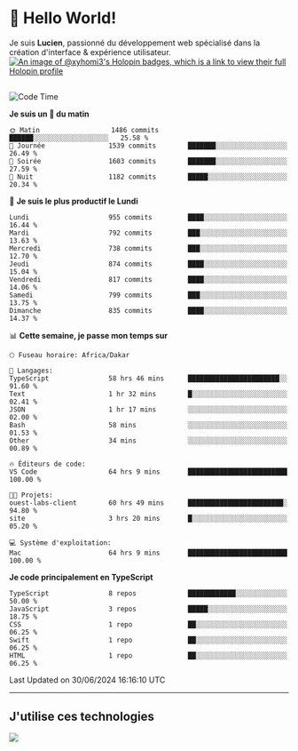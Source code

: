 # 👋 Hello World!

Je suis **Lucien**, passionné du développement web spécialisé dans la création d'interface & expérience utilisateur.
[![An image of @xyhomi3's Holopin badges, which is a link to view their full Holopin profile](https://holopin.me/xyhomi3)](https://holopin.io/@xyhomi3)

##

<!--START_SECTION:waka-->
![Code Time](http://img.shields.io/badge/Code%20Time-1%2C493%20hrs%207%20mins-blue)

**Je suis un 🐤 du matin** 

```text
🌞 Matin                  1486 commits        ██████░░░░░░░░░░░░░░░░░░░   25.58 % 
🌆 Journée                1539 commits        ███████░░░░░░░░░░░░░░░░░░   26.49 % 
🌃 Soirée                 1603 commits        ███████░░░░░░░░░░░░░░░░░░   27.59 % 
🌙 Nuit                   1182 commits        █████░░░░░░░░░░░░░░░░░░░░   20.34 % 
```
📅 **Je suis le plus productif le Lundi** 

```text
Lundi                    955 commits         ████░░░░░░░░░░░░░░░░░░░░░   16.44 % 
Mardi                    792 commits         ███░░░░░░░░░░░░░░░░░░░░░░   13.63 % 
Mercredi                 738 commits         ███░░░░░░░░░░░░░░░░░░░░░░   12.70 % 
Jeudi                    874 commits         ████░░░░░░░░░░░░░░░░░░░░░   15.04 % 
Vendredi                 817 commits         ████░░░░░░░░░░░░░░░░░░░░░   14.06 % 
Samedi                   799 commits         ███░░░░░░░░░░░░░░░░░░░░░░   13.75 % 
Dimanche                 835 commits         ████░░░░░░░░░░░░░░░░░░░░░   14.37 % 
```


📊 **Cette semaine, je passe mon temps sur** 

```text
🕑︎ Fuseau horaire: Africa/Dakar

💬 Langages: 
TypeScript               58 hrs 46 mins      ███████████████████████░░   91.60 % 
Text                     1 hr 32 mins        █░░░░░░░░░░░░░░░░░░░░░░░░   02.41 % 
JSON                     1 hr 17 mins        ░░░░░░░░░░░░░░░░░░░░░░░░░   02.00 % 
Bash                     58 mins             ░░░░░░░░░░░░░░░░░░░░░░░░░   01.53 % 
Other                    34 mins             ░░░░░░░░░░░░░░░░░░░░░░░░░   00.89 % 

🔥 Éditeurs de code: 
VS Code                  64 hrs 9 mins       █████████████████████████   100.00 % 

🐱‍💻 Projets: 
ouest-labs-client        60 hrs 49 mins      ████████████████████████░   94.80 % 
site                     3 hrs 20 mins       █░░░░░░░░░░░░░░░░░░░░░░░░   05.20 % 

💻 Système d'exploitation: 
Mac                      64 hrs 9 mins       █████████████████████████   100.00 % 
```

**Je code principalement en TypeScript** 

```text
TypeScript               8 repos             ████████████░░░░░░░░░░░░░   50.00 % 
JavaScript               3 repos             █████░░░░░░░░░░░░░░░░░░░░   18.75 % 
CSS                      1 repo              ██░░░░░░░░░░░░░░░░░░░░░░░   06.25 % 
Swift                    1 repo              ██░░░░░░░░░░░░░░░░░░░░░░░   06.25 % 
HTML                     1 repo              ██░░░░░░░░░░░░░░░░░░░░░░░   06.25 % 
```




 Last Updated on 30/06/2024 16:16:10 UTC
<!--END_SECTION:waka-->
---

## J'utilise ces technologies

<p align="left">
  <a href="https://skillicons.dev">
    <img src="https://skillicons.dev/icons?i=ts,js,md,scss,tailwind,react,docker,express,astro,vite,nextjs,vercel,figma,ableton" />
  </a>
</p>

